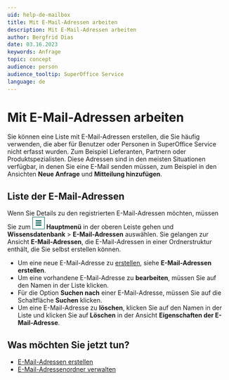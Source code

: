 ```yaml
---
uid: help-de-mailbox
title: Mit E-Mail-Adressen arbeiten
description: Mit E-Mail-Adressen arbeiten
author: Bergfrid Dias
date: 03.16.2023
keywords: Anfrage
topic: concept
audience: person
audience_tooltip: SuperOffice Service
language: de
---
```


# Mit E-Mail-Adressen arbeiten

Sie können eine Liste mit E-Mail-Adressen erstellen, die Sie häufig verwenden, die aber für Benutzer oder Personen in SuperOffice Service nicht erfasst wurden. Zum Beispiel Lieferanten, Partnern oder Produktspezialisten. Diese Adressen sind in den meisten Situationen verfügbar, in denen Sie eine E-Mail senden müssen, zum Beispiel in den Ansichten **Neue Anfrage** und **Mitteilung hinzufügen**.

## Liste der E-Mail-Adressen

Wenn Sie Details zu den registrierten E-Mail-Adressen möchten, müssen Sie zum ![Symbol][img1] **Hauptmenü** in der oberen Leiste gehen und **Wissensdatenbank** > **E-Mail-Adressen** auswählen. Sie gelangen zur Ansicht **E-Mail-Adressen**, die E-Mail-Adressen in einer Ordnerstruktur enthält, die Sie selbst erstellen können.

* Um eine neue E-Mail-Adresse zu [erstellen][2], siehe **E-Mail-Adressen erstellen**.
* Um eine vorhandene E-Mail-Adresse zu **bearbeiten**, müssen Sie auf den Namen in der Liste klicken.
* Für die Option **Suchen nach** einer E-Mail-Adresse, müssen Sie auf die Schaltfläche **Suchen** klicken.
* Um eine E-Mail-Adresse zu **löschen**, klicken Sie auf den Namen in der Liste und klicken Sie auf **Löschen** in der Ansicht **Eigenschaften der E-Mail-Adresse**.

## Was möchten Sie jetzt tun?

* [E-Mail-Adressen erstellen][2]
* [E-Mail-Adressenordner verwalten][3]

<!-- Referenced links -->
[2]: add-email-address.md
[3]: manage-folders.md

<!-- Referenced images -->
[img1]: ../../../../../media/icons/main-menu.png
